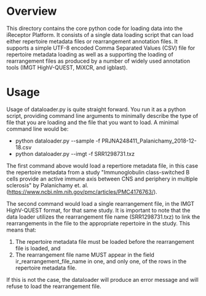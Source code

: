 # Overview

This directory contains the core python code for loading data into the iReceptor Platform. It consists of a single data loading script that can load either repertoire metadata files or rearrangement annotation files. It supports a simple UTF-8 encoded Comma Separated Values (CSV) file for repertoire metadata loading as well as a supporting the loading of rearrangement files as produced by a number of widely used annotation tools (IMGT HighV-QUEST, MiXCR, and igblast).

# Usage

Usage of dataloader.py is quite straight forward. You run it as a python script, providing command line arguments to minimally describe the type of file that you are loading and the file that you want to load. A minimal command line would be:

- python dataloader.py --sample -f PRJNA248411_Palanichamy_2018-12-18.csv
- python dataloader.py --imgt -f SRR1298731.txz

The first command above would load a repertiore metadata file, in this case the repertoire metadata from a study "Immunoglobulin class-switched B cells provide an active immune axis between CNS and periphery in multiple sclerosis" by Palanichamy et. al. (https://www.ncbi.nlm.nih.gov/pmc/articles/PMC4176763/).

The second command would load a single rearrangement file, in the IMGT HighV-QUEST format, for that same study. It is important to note that the data loader utilizes the rearrangement file name (SRR1298731.txz) to link the rearrangements in the file to the appropriate repertoire in the study. This means that:

1) The repertoire metadata file must be loaded before the rearrangement file is loaded, and
2) The rearrangement file name MUST appear in the field ir_rearrangement_file_name in one, and only one, of the rows in the repertoire metadata file.

If this is not the case, the dataloader will produce an error message and will refuse to load the rearrangement file.

